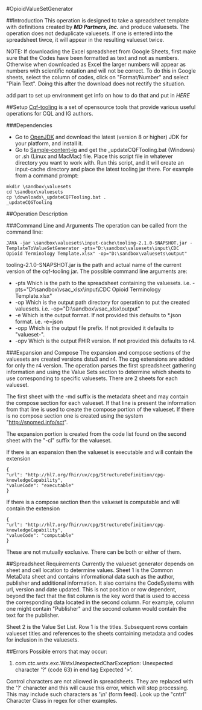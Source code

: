 #OpioidValueSetGenerator

##Introduction
This operation is designed to take a spreadsheet template with definitions created by **_MD Partners, Inc._** and produce valuesets. The operation does not deduplicate valuesets. If one is entered into the spreadsheet tiwce, it will appear in the resulting valueset twice.

NOTE: If downloading the Excel spreadsheet from Google Sheets, first make sure that the Codes have been formatted as text and not as numbers. Otherwise when downloaded as Excel the larger numbers will appear as numbers with scientific notation and will not be correct.  To do this in Google sheets, select the column of codes, click on "Format/Number" and select "Plain Text". Doing this after the download does not rectify the situation.   

add part to set up environment get info on how to do that and put in *HERE*

##Setup
[Cqf-tooling](https://github.com/cqframework/cqf-tooling.git) is a set of opensource tools that provide various useful operations for CQL and IG authors.

###Dependencies
* Go to [OpenJDK](https://adoptopenjdk.net) and download the latest (version 8 or higher) JDK for your platform, and install it.
* Go to [Sample-content-ig](https://github.com/cqframework/sample-content-ig.git) and get the _updateCQFTooling.bat (Windows) or .sh (Linux and MacMac) file. Place this script file in whatever directory you want to work with. Run this script, and it will create an input-cache directory and place the latest tooling jar there. For example from a command prompt:
```
mkdir \sandbox\valuesets
cd \sandbox\valuesets
cp \downloads\_updateCQFTooling.bat .
_updateCQGTooling

```


##Operation Description

###Command Line and Arguments 
The operation can be called from the command line:
```
JAVA -jar \sandbox\valuesets\input-cache\tooling-2.1.0-SNAPSHOT.jar -TemplateToValueSetGenerator -pts="D:\sandbox\valuesets\input\CDC Opioid Terminology Template.xlsx" -op="D:\sandbox\valuesets\output"
```
tooling-2.1.0-SNAPSHOT.jar is the path and actual name of the current version of the cqf-tooling jar. The possible command line arguments are:

* -pts Which is the path to the spreadsheet containing the valuesets. i.e. -pts="D:\sandbox\vsac_xlsx\input\CDC Opioid Terminology Template.xlsx"
* -op Which is the output path directory for operation to put the created valuesets. i.e. -op="D:\sandbox\vsac_xlsx\output"
* -e Which is the output format. If not provided this defaults to *.json format. i.e. -e=json
* -opp Which is the output file prefix. If not provided it defaults to "valueset-".
* -opv Which is the output FHIR version. If not provided this defaults to r4.

###Expansion and Compose
The expansion and compose sections of the valuesets are created versions dstu3 and r4. The cpg extensions are added for only the r4 version. The operation parses the first spreadsheet gathering information and using the Value Sets section to determine which sheets to use corresponding to specific valuesets. There are 2 sheets for each valueset.

The first sheet with the -md suffix is the metadata sheet and may contain the compose section for each valueset. If that line is present the information from that line is used to create the compose portion  of the valueset. If there is no compose section one is created using the system "http://snomed.info/sct". 

The expansion portion is created from the code list found on the second sheet with the "-cl" suffix for the valueset.

If there is an expansion then the valueset is executable and will contain the extension 
```
{
"url": "http://hl7.org/fhir/uv/cpg/StructureDefinition/cpg-knowledgeCapability",
"valueCode": "executable"
}
```

If there is a compose section then the valueset is computable and will contain the extension 
```
{
"url": "http://hl7.org/fhir/uv/cpg/StructureDefinition/cpg-knowledgeCapability",
"valueCode": "computable"
}
```

These are not mutually exclusive. There can be both or either of them.

##Spreadsheet Requirements
Currently the valueset generator depends on sheet and cell location to determine values.
Sheet 1 is the Common MetaData sheet and contains informational data such as the author, publisher and additional information. It also contains the CodeSystems with url, version and date updated. This is not position or row dependent, beyond the fact that the fist column is the key word that is used to access the corresponding data located in the second column. For example, column one might contain "Publisher" and the second column would contain the text for the publisher. 

Sheet 2 is the Value Set List. Row 1 is the titles. Subsequent rows contain valueset titles and references to the sheets containing metadata and codes for inclusion in the valuesets. 


##Errors
Possible errors that may occur:
1. com.ctc.wstx.exc.WstxUnexpectedCharException: Unexpected character '?' (code 63) in end tag Expected '>'.
    
Control characters are not allowed in spreadsheets. They are replaced with the '?' character and this will cause this error, which will stop processing. This may include such characters as '\n' (form feed). Look up the "cntrl" Character Class in regex for other examples.  